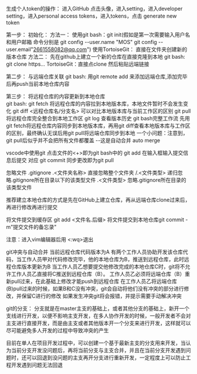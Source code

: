 生成个人token的操作：
进入GitHub
点击头像，进入setting，进入developer setting，进入personal access tokens，进入tokens，点击 generate new token 

第一步：
    初始化：
        方法一：
            使用git bash：git init(假如是第一次需要输入用户名和用户邮箱 命令分别是 git config --user.name "MOS" git config --user.email"2661558082@qq.com")
            使用TortoiseGit：  直接在文件夹创建新的版本仓库
        方法二：
            先在github上建立一个新的仓库在直接克隆到本地 
            git bash: git clone https... 
            TortoiseGit：直接点clone 然后粘贴远端链接
            

第二步：
与远端仓库关联
    git bash: 用git remote add <name> <url>来添加远端仓库,添加完毕后再push当前本地仓库内容

第三步：
将远程仓库的内容更新到本地仓库  
    git bash: git fetch 将远程仓库的内容拉到本地版本库，本地文件暂时不会发生变化
              git diff <远程仓库名/分支名> 可以对比本地版本库与当前工作区的区别
              git pull 将远程仓库完全整合到本地工作区
              git log  查看版本历史
    git bash完整工作流 先用 git fetch将远程仓库内容同步到本地版本库，再用git diff查看本地版本库与工作区的区别，最终确认无误后用git pull将远端仓库同步到本地
    一个小问题：注意到，git pull后似乎并不会把所有文件都覆盖 --这是自动合并 auto merge



vscode中使用git
点击文件的<+>即为git bash中的 git add 
在输入框输入提交信息后提交 对应 git commit
同步更改即为git pull

忽略文件 .gitignore
.<文件夹名称> 直接忽略整个文件夹
/.<文件类型>  递归忽略.gitignore所在目录以下的该类型文件
.<文件类型>   忽略.gitignore所在目录的该类型文件  

推荐建立本地仓库的方式是先在GitHub上建立仓库，再从远端仓库clone过来后，再进行修改再进行提交

将文件提交到缓存区 git add <文件名.后缀>   将文件提交到本地仓库git commit -m"提交文件的备忘录"

注意：进入vim编辑器后用 <:wq>退出 

git冲突与自动合并
当前远程仓库代码版本为A 有两个工作人员协助开发该仓库代码，当工作人员甲对代码修改完毕，他的本地仓库为B，推送到远程仓库，此时远程仓库版本更新为B
当工作人员乙想要提交他修改完成的本地仓库C时，git将不允许工作人员乙直接将C推送到远程仓库（B）。
工作人员乙必须将远端仓库（B）重新pull过来，在此基础上修改才能push到远程仓库
在工作人员乙将远端仓库(B)pull过来的时候，如果B和C没有冲突，git会自动将他们没有冲突的部分进行修改，并保留C进行的修改
如果发生冲突git将会报错，并提示需要手动解决冲突


git的分支：
分支就是在master主支的基础上，或者其他分支的基础上，新开一个支线进行开发，以便不影响主支开发，在多人协作开发的时候，一般开发者不会对主支进行直接开发，而是由主支或者其他版本开一个分支来进行开发，这样就可以尽可能避免多人开发的过程中导致冲突的产生

目前在单人在项目开发过程中，可以创建一个基于最新主支的分支用来开发，当认为当前分支开发没问题后，再将当前分支与主支合并，并且在当前分支开发遇到问题时，还可以回退到没问题的主支再开分支进行重新开发，一定程度上可以防止工程开发遇到问题无法回退

